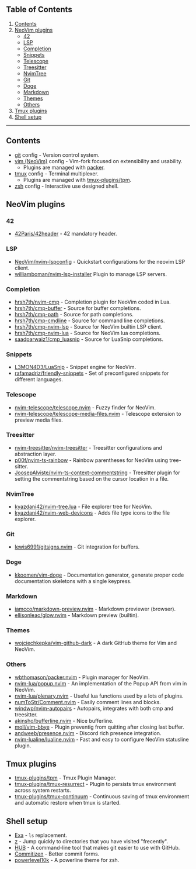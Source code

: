 ## Table of Contents

1. [Contents](#Contents)
2. [NeoVim plugins](#NeoVim-plugins)
    - [42](#42)
    - [LSP](#LSP)
    - [Completion](#Completion)
    - [Snippets](#Snippets)
    - [Telescope](#Telescope)
    - [Treesitter](#Treesitter)
    - [NvimTree](#NvimTree)
    - [Git](#Git)
    - [Doge](#Doge)
    - [Markdown](#Markdown)
    - [Themes](#Themes)
    - [Others](#Others)
3. [Tmux plugins](#Tmux-plugins)
4. [Shell setup](#Shell-setup)

---

## Contents

- [git](https://git-scm.com) config - Version control system.
- [vim (NeoVim)](https://github.com/neovim/neovim/wiki/Installing-Neovim) config - Vim-fork focused on extensibility and usability.
	- Plugins are managed with [packer](https://github.com/wbthomason/packer.nvim).
- [tmux](https://github.com/tmux/tmux) config - Terminal multiplexer.
	- Plugins are managed with [tmux-plugins/tpm](https:/github.com/tmux-plugins/tpm).
- [zsh](https://www.zsh.org) config - Interactive use designed shell.

## NeoVim plugins

### 42

- [42Paris/42header](https://github.com/42Paris/42header) - 42 mandatory header.

### LSP

- [NeoVim/nvim-lspconfig](https://github.com/neovim/nvim-lspconfig) - Quickstart configurations for the neovim LSP client.
- [williamboman/nvim-lsp-installer](https://github.com/williamboman/nvim-lsp-installer) Plugin to manage LSP servers.

### Completion

- [hrsh7th/nvim-cmp](https://github.com/hrsh7th/nvim-cmp) - Completion plugin for NeoVim coded in Lua.
- [hrsh7th/cmp-buffer](https://github.com/hrsh7th/cmp-buffer) - Source for buffer completions.
- [hrsh7th/cmp-path](https://github.com/hrsh7th/cmp-path) - Source for path completions.
- [hrsh7th/cmp-cmdline](https://github.com/hrsh7th/cmp-cmdline) - Source for command line completions.
- [hrsh7th/cmp-nvim-lsp](https://github.com/hrsh7th/cmp-nvim-lsp) - Source for NeoVim builtin LSP client.
- [hrsh7th/cmp-nvim-lua](https://github.com/hrsh7th/cmp-nvim-lua) - Source for NeoVim lua completions.
- [saadparwaiz1/cmp_luasnip](https://github.com/saadparwaiz1/cmp_luasnip) - Source for LuaSnip completions.

### Snippets

- [L3MON4D3/LuaSnip](https://github.com/L3MON4D3/LuaSnip) - Snippet engine for NeoVim.
- [rafamadriz/friendly-snippets](https://github.com/rafamadriz/friendly-snippets) - Set of preconfigured snippets for different languages.

### Telescope

- [nvim-telescope/telescope.nvim](https://github.com/nvim-telescope/telescope.nvim) - Fuzzy finder for NeoVim.
- [nvim-telescope/telescope-media-files.nvim](https://github.com/nvim-telescope/telescope-media-files.nvim) - Telescope extension to preview media files.

### Treesitter

- [nvim-treesitter/nvim-treesitter](https://github.com/nvim-treesitter/nvim-treesitter) - Treesitter configurations and abstraction layer.
- [p00f/nvim-ts-rainbow](https://github.com/p00f/nvim-ts-rainbow) - Rainbow parentheses for NeoVim using tree-sitter.
- [JoosepAlviste/nvim-ts-context-commentstring](https://github.com/JoosepAlviste/nvim-ts-context-commentstring) - Treesitter plugin for setting the commentstring based on the cursor location in a file.

### NvimTree

- [kyazdani42/nvim-tree.lua](https://github.com/kyazdani42/nvim-tree.lua) - File explorer tree for NeoVim.
- [kyazdani42/nvim-web-devicons](https://github.com/kyazdani42/nvim-web-devicons) - Adds file type icons to the file explorer.

### Git

- [lewis6991/gitsigns.nvim](https://github.com/lewis6991/gitsigns.nvim) - Git integration for buffers.

### Doge

- [kkoomen/vim-doge](https://github.com/kkoomen/vim-doge) - Documentation generator, generate proper code documentation skeletons with a single keypress.

### Markdown

- [iamcco/markdown-preview.nvim](https://github.com/iamcco/markdown-preview.nvim) - Markdown previewer (browser).
- [ellisonleao/glow.nvim](https://github.com/ellisonleao/glow.nvim) - Markdown preview (builtin).

### Themes

- [wojciechkepka/vim-github-dark](https://github.com/wojciechkepka/vim-github-dark) - A dark GitHub theme for Vim and NeoVim.

### Others

- [wbthomason/packer.nvim](https://github.com/wbthomason/packer.nvim) - Plugin manager for NeoVim.
- [nvim-lua/popup.nvim](https://github.com/nvim-lua/popup.nvim) - An implementation of the Popup API from vim in NeoVim.
- [nvim-lua/plenary.nvim](https://github.com/nvim-lua/plenary.nvim) - Useful lua functions used by a lots of plugins.
- [numToStr/Comment.nvim](https://github.com/numToStr/Comment.nvim) - Easily comment lines and blocks.
- [windwp/nvim-autopairs](https://github.com/windwp/nvim-autopairs) - Autopairs, integrates with both cmp and treesitter.
- [akinsho/bufferline.nvim](https://github.com/akinsho/bufferline.nvim) - Nice bufferline.
- [moll/vim-bbye](https://github.com/moll/vim-bbye) - Plugin preventig from quitting after closing last buffer.
- [andweeb/presence.nvim](https://github.com/andweeb/presence.nvim) - Discord rich presence integration.
- [nvim-lualine/lualine.nvim](https://github.com/nvim-lualine/lualine.nvim) - Fast and easy to configure NeoVim statusline plugin.

## Tmux plugins

- [tmux-plugins/tpm](https:/github.com/tmux-plugins/tpm) - Tmux Plugin Manager.
- [tmux-plugins/tmux-resurrect](https:/github.com/tmux-plugins/tmux-resurrect) - Plugin to persists tmux environment across system restarts. 
- [tmux-plugins/tmux-continuum](https:/github.com/tmux-plugins/tmux-continuum) - Continuous saving of tmux environment and automatic restore when tmux is started.  

## Shell setup

- [Exa](https://the.exa.website/install/linux) - `ls` replacement.
- [z](https://the.exa.website/agkozak/zsh-z) - Jump quickly to directories that you have visited "frecently".
- [HUB](https://github.com/github/hub) - A command-line tool that makes git easier to use with GitHub.
- [Commitizen](https://github.com/commitizen/cz-cli) - Better commit forms.
- [powerlevel10k](https://github.com/romkatv/powerlevel10k) - A powerline theme for zsh.
